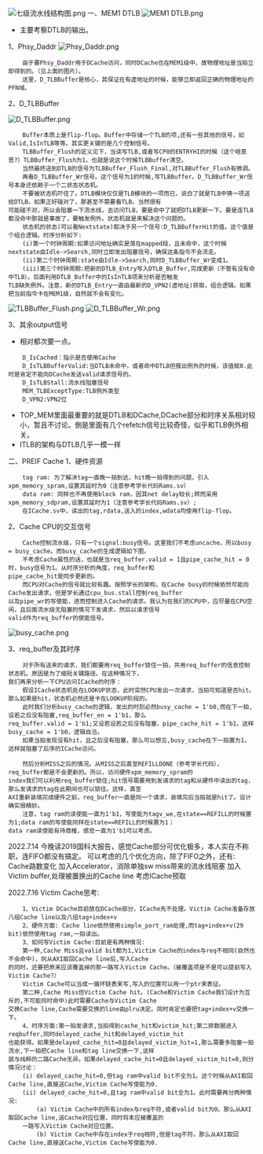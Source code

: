 ![七级流水线结构图.png](图片/七级流水线结构图.png)
一、MEM1 DTLB
![MEM1 DTLB.png](图片/MEM1%20DTLB.png)
- 主要考察DTLB的输出。

1、Phsy_Daddr
![Phsy_Daddr.png](图片/Phsy_Daddr.png)
```
    由于要Phsy_Daddr用于DCache访问，同时DCache也在MEM1级中，故物理地址是当拍立即得到的。（见上面的图片）。
    这里，D_TLBBuffer是核心，其保证在有虚地址的时候，能够立即返回正确的物理地址的PFN域。
```


2、D_TLBBuffer

![D_TLBBuffer.png](图片/D_TLBBuffer.png)
```
    Buffer本质上是flip-flop。Buffer中存储一个TLB的项,还有一些其他的信号，如Valid,IsInTLB等等。其实更关键的是几个控制信号。
    TLBBuffer_Flush的定义见下，当读写TLB,或者写CP0的ENTRYHI的时候（这个啥意思?）TLBBuffer_Flush为1，也就是说这个时候TLBBuffer清空。
    当然最终送到DTLB的信号为TLBBuffer_Flush_Final,对TLBBuffer_Flush有微调。
    再看D_TLBBuffer_Wr信号。这个信号为1的时候,写TLBBuffer。D_TLBBuffer_Wr信号本身还依赖于一个二状态状态机。
    不要被状态机吓住了。DTLB模块仅仅是TLB模块的一项而已，说白了就是TLB中猜一项送给DTLB。如果正好碰对了，那甚至不需要看TLB。当然很有
可能碰不对，所以会阻塞一下流水线，去访问TLB，要是命中了就把DTLB更新一下。要是连TLB都没命中那就是事故了，要触发例外。状态机就是来解决这个问题的。
    状态机的状态(可以看Nextstate)取决于另一个信号:D_TLBBufferHit的值。这个值是个组合逻辑。时序分析如下:
    (i)第一个时钟周期:如果访问地址确实是落在mapped段，且未命中，这个时候nextstate由Idle->Search,同时立即发出阻塞信号，确保这条指令不会流走。
    (ii)第二个时钟周期:state由Idle->Search,同时D_TLBBuffer_Wr变成1。
    (iii)第三个时钟周期:把新的DTLB_Entry写入DTLB_Buffer,完成更新（不管有没有命中TLB）。后面利用DTLB_Buffer中的IsInTLB项来分析是否触发
TLB缺失例外。注意，新的DTLB_Entry一直由最新的D_VPN2(虚地址)获取，组合逻辑。如果把当前指令卡在MEM1级，自然就不会有变化。
```
![TLBBuffer_Flush.png](图片/TLBBuffer_Flush.png)
![D_TLBBuffer_Wr.png](图片/D_TLBBuffer_Wr.png)

3、其余output信号

- 相对都次要一点。
```
    D_IsCached：指示是否使用Cache
    D_IsTLBBufferValid:当DTLB未命中，或者命中DTLB但报出例外的时候，该值赋0.此时是肯定不能向DCache发送valid请求信号的。
    D_IsTLBStall:流水线阻塞信号
    MEM_TLBExceptType:TLB例外类型
    D_VPN2:VPN2位
```

- TOP_MEM里面最重要的就是DTLB和DCache,DCache部分和时序关系相对较小，暂且不讨论。倒是里面有几个refetch信号比较奇怪，似乎和TLB例外相关。
- ITLB的架构与DTLB几乎一模一样

二、PREIF Cache
1、硬件资源
```
    tag ram: 为了解决tag一直晚一拍到达，hit晚一拍得到的问题，引入xpm_memory_spram,设置其延时为0（注意参考学长代码Rams.sv）
    data ram: 同样也不再使用block ram，因其net delay较长;转而采用xpm_memory_sdpram,设置其延时为1（注意参考学长代码Rams.sv）;
    在ICache.sv中，读出的tag,rdata,送入的index,wdata均使用flip-flop。
```

2、Cache CPU的交互信号
```
    Cache控制流水级，只有一个signal:busy信号。这里我们不考虑uncache，所以busy = busy_cache。而busy_cache的生成逻辑如下图。
    不考虑Cache属性的话，也就是当req_buffer.valid = 1且pipe_cache_hit = 0时，busy信号为1。从时序分析的角度，req_buffer和
pipe_cache_hit是同步更新的。
    而CPU对Cache的信号就比较有趣。按照学长的架构，在Cache busy的时候依然可能向Cache发出请求，但是学长通过cpu_bus.stall控制req_buffer
以及pipe_wr的写使能，进而控制进入Cache的请求。我认为在我们的CPU中，应尽量在CPU空闲，且后面流水级无阻塞的情况下发请求，然后以请求信号
valid作为req_buffer的使能信号。
```
![busy_cache.png](图片/busy_cache.png)

3、req_buffer及其时序
```
    对于所有送来的请求，我们都要用req_buffer锁住一拍，并用req_buffer的信息控制状态机。原因是为了缩短关键路径。在这种情况下，
我们再来分析一下CPU访问ICache的时序：
    假设ICache状态机处在LOOKUP状态，此时突然CPU发出一次请求，当拍可知道是否hit。那么如果是hit，状态机必然还是卡在LOOKUP阶段的。
    此时我们分析busy_cache的逻辑，发出的时刻必然busy_cache = 1'b0,而在下一拍,设若之后没有阻塞,req_buffer_en = 1'b1，那么
req_buffer.valid = 1'b1;又设若设若之后没有阻塞，pipe_cache_hit = 1'b1，这样busy_cache = 1'b0，逻辑自洽。
    如果当拍发现没有hit，且之后没有阻塞，那么可以想见,busy_cache在下一拍置为1，这样就阻塞了后序的ICache访问。
    
    然后分析MISS之后的情况。从MISS之后直至REFILLDONE（参考学长代码），req_buffer都是不会更新的。所以，访问硬件xpm_memory_spram的
index我们可以利用req_buffer锁住;hit信号需要用到发请求的tag和从硬件中读出的tag，那么发请求的tag在此期间也可以锁住。这样，直至
AXI重新装填完成硬件之前，req_buffer一直是同一个请求，装填完后当拍就是hit了。设计确实很精妙。
    注意，tag ram的读使能一直为1'b1，写使能为tagv_we,在state==REFILL的时候置为1;data ram的写使能同样在state==REFILL的时候置为1；
data ram读使能有待商榷，感觉一直为1'b1可以考虑。
```

2022.7.14
今晚读2019国科大报告，感觉Cache部分可优化极多，本人实在不称职，连FIFO都没有搞定。
可以考虑的几个优化方向，除了FIFO之外，还有:
Cache路数变化
加入Accelerator，消除单独sw miss带来的流水线阻塞
加入Victim buffer,处理被置换出的Cache line
考虑ICache预取

2022.7.16
Victim Cache思考:
```
    1、Victim DCache目前放在DCache部分，ICache先不处理。Victim Cache准备存放八组Cache line以及八组tag+index+v
    2、硬件方面: Cache line依然使用simple_port_ram处理,而tag+index+v(29 bit)依然使用tag ram,一拍读出。
    3、如何写Victim Cache:目前是有两种情况:
    第一种,Cache Miss且valid bit都为1,Victim Cache的index与req不相同(自然也不会命中)，则从AXI取回Cache line后,写入Cache
的同时，还要把原来应该覆盖掉的那一路写入Victim Cache。（被覆盖项是不是可以提前写入Victim Cache?）
    Victim Cache可以当成一循环链表来写,写入的位置可以用一个ptr来表征。
    第二种,Cache Miss但Victim Cache hit。(Cache和Victim Cache我们设计为互斥的,不可能同时命中)此时需要Cache与Victim Cache
交换Cache line,Cache需要交换的line由plru决定。同时肯定也要把tag+index+v交换一下。
    4、时序方面:第一拍发请求,当拍得到cache_hit和victim_hit;第二排数据进入reqbuffer,同时delayed_cache_hit和delayed_victim_hit
也能获得。如果是delayed_cache_hit=0且delayed_victim_hit=1,那么需要多阻塞一拍流水,下一拍把Cache line和tag line交换一下,这样
就与纯粹的二路Cache无异。如果delayed_cache_hit=0且delayed_victim_hit=0,则分情况讨论：
    (i) delayed_cache_hit=0,但tag ram中valid bit不全为1。这个时候从AXI取回Cache line,直接送Cache,Victim Cache写使能为0.
    (ii) delayed_cache_hit=0,且tag ram中valid bit全为1。此时需要再分两种情况:
        (a) Victim Cache中的所有index与req不符,或者valid bit为0。那么从AXI取回Cache line,送Cache对应位置，同时将本应被覆盖的
    一路写入Victim Cache对应位置。
        (b) Victim Cache中存在index于req相符,但是tag不符。那么从AXI取回Cache line,直接送Cache,Victim Cache写使能为0.
```


